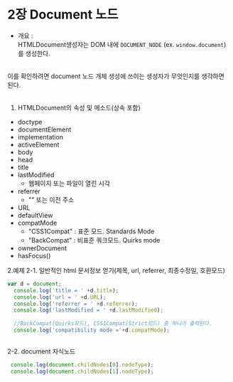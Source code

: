 # 2장 Document 노드

- 개요 :<br>
HTMLDocument생성자는 DOM 내에 `DOCUMENT_NODE` (ex. `window.document`)를 생성한다.
<br>
이를 확인하려면 document 노드 개체 생성에 쓰이는 생성자가 무엇인지를 생각하면 된다.
<br><br>

1. HTMLDocument의 속성 및 메소드(상속 포함)

  - doctype
  - documentElement
  - implementation
  - activeElement
  - body
  - head
  - title
  - lastModified
    + 웹페이지 또는 파일이 열린 시각
  - referrer
    + "" 또는 이전 주소
  - URL
  - defaultView
  - compatMode	
    + "CSS1Compat" : 표준 모드. Standards Mode 
    + "BackCompat" : 비표준 쿼크모드. Quirks mode
  - ownerDocument
  - hasFocus\(\)
  
2.예제
  2-1. 일반적인 html 문서정보 얻기(제목, url, referrer, 최종수정일, 호환모드)
  
  ```js
  var d = document;
	console.log('title = ' +d.title);
	console.log('url = ' +d.URL);
	console.log('referrer = ' +d.referrer);
	console.log('lastModified = ' +d.lastModified);
	
	//BackCompat(Quirks모드), CSS1Compat(Strict모드) 중 하나가 출력된다.
 	console.log('compatibility mode ='+d.compatMode);   
    
  ```
  
  2-2. document 자식노드
  
  ```js
   console.log(document.childNodes[0].nodeType);
   console.log(document.childNodes[1].nodeType);
  ```
